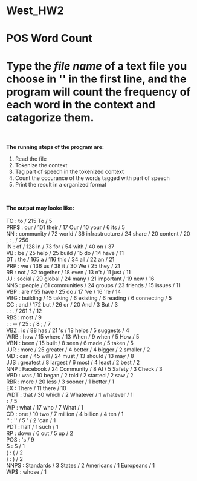 # West_HW2
# **POS Word Count**<br>
# Type the *file name* of a text file you choose in '' in the first line, and the program will count the frequency of each word in the context and catagorize them.<br><br>
**The running steps of the program are:**
1. Read the file
1. Tokenize the context
1. Tag part of speech in the tokenized context
1. Count the occurance of the words tagged with part of speech
1. Print the result in a organized format
<br>

**The output may looke like:**<br><br>
TO : to / 215 To / 5 <br>
PRP$ : our / 101 their / 17 Our / 10 your / 6 its / 5 <br>
NN : community / 72 world / 36 infrastructure / 24 share / 20 content / 20 <br>
, : , / 256 <br>
IN : of / 128 in / 73 for / 54 with / 40 on / 37 <br>
VB : be / 25 help / 25 build / 15 do / 14 have / 11 <br>
DT : the / 165 a / 116 this / 34 all / 22 an / 21 <br>
PRP : we / 136 us / 38 it / 30 We / 25 they / 21 <br>
RB : not / 32 together / 18 even / 13 n't / 11 just / 11 <br>
JJ : social / 29 global / 24 many / 21 important / 19 new / 16 <br>
NNS : people / 61 communities / 24 groups / 23 friends / 15 issues / 11 <br>
VBP : are / 55 have / 25 do / 17 've / 16 're / 14 <br>
VBG : building / 15 taking / 6 existing / 6 reading / 6 connecting / 5 <br>
CC : and / 172 but / 26 or / 20 And / 3 But / 3 <br>
. : . / 261 ? / 12 <br>
RBS : most / 9 <br>
: : -- / 25 : / 8 ; / 7 <br>
VBZ : is / 88 has / 21 's / 18 helps / 5 suggests / 4 <br>
WRB : how / 15 where / 13 When / 9 when / 5 How / 5 <br>
VBN : been / 15 built / 8 seen / 6 made / 5 taken / 5 <br>
JJR : more / 25 greater / 4 better / 4 bigger / 2 smaller / 2 <br>
MD : can / 45 will / 24 must / 13 should / 13 may / 8 <br>
JJS : greatest / 8 largest / 6 most / 4 least / 2 best / 2 <br>
NNP : Facebook / 24 Community / 8 AI / 5 Safety / 3 Check / 3 <br>
VBD : was / 10 began / 2 told / 2 started / 2 saw / 2 <br>
RBR : more / 20 less / 3 sooner / 1 better / 1 <br>
EX : There / 11 there / 10 <br>
WDT : that / 30 which / 2 Whatever / 1 whatever / 1 <br>
`` : `` / 5 <br>
WP : what / 17 who / 7 What / 1 <br>
CD : one / 10 two / 7 million / 4 billion / 4 ten / 1 <br>
'' : '' / 5 ' / 2 'can / 1 <br>
PDT : half / 1 such / 1 <br>
RP : down / 6 out / 5 up / 2 <br>
POS : 's / 9 <br>
$ : $ / 1 <br>
( : ( / 2 <br>
) : ) / 2 <br>
NNPS : Standards / 3 States / 2 Americans / 1 Europeans / 1 <br>
WP$ : whose / 1 
